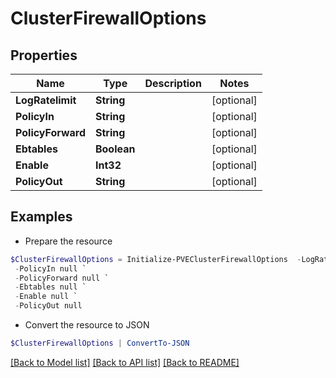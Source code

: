 # ClusterFirewallOptions
## Properties

Name | Type | Description | Notes
------------ | ------------- | ------------- | -------------
**LogRatelimit** | **String** |  | [optional] 
**PolicyIn** | **String** |  | [optional] 
**PolicyForward** | **String** |  | [optional] 
**Ebtables** | **Boolean** |  | [optional] 
**Enable** | **Int32** |  | [optional] 
**PolicyOut** | **String** |  | [optional] 

## Examples

- Prepare the resource
```powershell
$ClusterFirewallOptions = Initialize-PVEClusterFirewallOptions  -LogRatelimit null `
 -PolicyIn null `
 -PolicyForward null `
 -Ebtables null `
 -Enable null `
 -PolicyOut null
```

- Convert the resource to JSON
```powershell
$ClusterFirewallOptions | ConvertTo-JSON
```

[[Back to Model list]](../README.md#documentation-for-models) [[Back to API list]](../README.md#documentation-for-api-endpoints) [[Back to README]](../README.md)

